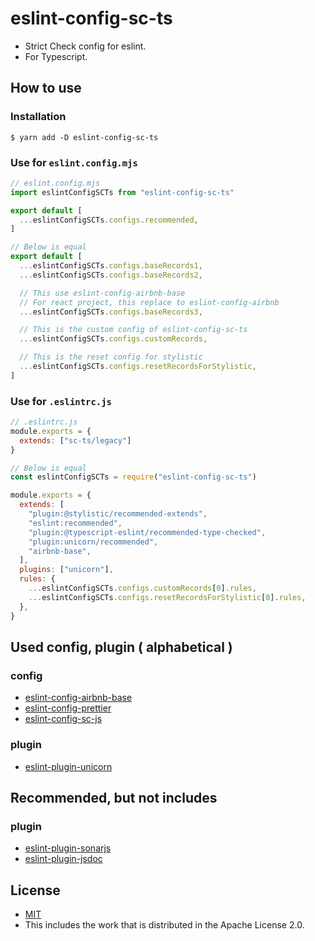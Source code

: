 # eslint-config-sc-ts
- Strict Check config for eslint.
- For Typescript.

## How to use
### Installation

```shell
$ yarn add -D eslint-config-sc-ts
```

### Use for `eslint.config.mjs`

```javascript
// eslint.config.mjs
import eslintConfigSCTs from "eslint-config-sc-ts"

export default [
  ...eslintConfigSCTs.configs.recommended,
]

// Below is equal
export default [
  ...eslintConfigSCTs.configs.baseRecords1,
  ...eslintConfigSCTs.configs.baseRecords2,

  // This use eslint-config-airbnb-base
  // For react project, this replace to eslint-config-airbnb
  ...eslintConfigSCTs.configs.baseRecords3,

  // This is the custom config of eslint-config-sc-ts
  ...eslintConfigSCTs.configs.customRecords,

  // This is the reset config for stylistic
  ...eslintConfigSCTs.configs.resetRecordsForStylistic,
]
```

### Use for `.eslintrc.js`

```javascript
// .eslintrc.js
module.exports = {
  extends: ["sc-ts/legacy"]
}

// Below is equal
const eslintConfigSCTs = require("eslint-config-sc-ts")

module.exports = {
  extends: [
    "plugin:@stylistic/recommended-extends",
    "eslint:recommended",
    "plugin:@typescript-eslint/recommended-type-checked",
    "plugin:unicorn/recommended",
    "airbnb-base",
  ],
  plugins: ["unicorn"],
  rules: {
    ...eslintConfigSCTs.configs.customRecords[0].rules,
    ...eslintConfigSCTs.configs.resetRecordsForStylistic[0].rules,
  },
}
```

## Used config, plugin ( alphabetical )
### config
- [eslint-config-airbnb-base](https://www.npmjs.com/package/eslint-config-airbnb-base)
- [eslint-config-prettier](https://www.npmjs.com/package/eslint-config-prettier)
- [eslint-config-sc-js](https://www.npmjs.com/package/eslint-config-sc-js)

### plugin
- [eslint-plugin-unicorn](https://www.npmjs.com/package/eslint-plugin-unicorn)

## Recommended, but not includes
### plugin
- [eslint-plugin-sonarjs](https://www.npmjs.com/package/eslint-plugin-sonarjs)
- [eslint-plugin-jsdoc](https://www.npmjs.com/package/eslint-plugin-jsdoc)

## License
- [MIT](LICENSE)
- This includes the work that is distributed in the Apache License 2.0.
